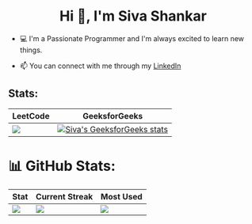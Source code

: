 <h1 align="center">Hi 👋, I'm Siva Shankar</h1>

- 💻 I'm a Passionate Programmer and I'm always excited to learn new things.

- 📫 You can connect with me through my [LinkedIn](https://www.linkedin.com/in/siva-shankar-juthuka-26b80023a/)

## Stats:

| LeetCode | GeeksforGeeks |
|----------|----------------|
| [![](https://leetcard.jacoblin.cool/sivashankarjuthuka8?theme=dark)](https://leetcode.com/sivashankarjuthuka8/) | [![Siva's GeeksforGeeks stats](https://geeks-for-geeks-stats-api-napiyo.vercel.app/?userName=sivashankarjuthuka)](https://auth.geeksforgeeks.org/user/sivashankarjuthuka) |

# 📊 GitHub Stats:
| Stat | Current Streak | Most Used |
|------|---------------|----------------|
| ![](https://github-readme-stats.vercel.app/api?username=SivaShankar-Juthuka&theme=dark&hide_border=false&include_all_commits=false&count_private=false) | ![](https://github-readme-streak-stats.herokuapp.com/?user=SivaShankar-Juthuka&theme=dark&hide_border=false) | ![](https://github-readme-stats.vercel.app/api/top-langs/?username=SivaShankar-Juthuka&theme=dark&hide_border=false&include_all_commits=false&count_private=false&layout=compact)
